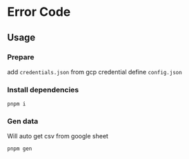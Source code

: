 # Error Code

## Usage
### Prepare
add `credentials.json` from gcp credential
define `config.json`
### Install dependencies
```
pnpm i
```
### Gen data
Will auto get csv from google sheet
```
pnpm gen
```